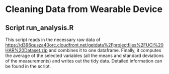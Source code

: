 Cleaning Data from Wearable Device
========

Script run_analysis.R
--------------

This script reads in the necessary raw data of https://d396qusza40orc.cloudfront.net/getdata%2Fprojectfiles%2FUCI%20HAR%20Dataset.zip 
and combines it to one dataframe. Finally, it computes the average of the selected variables (all the means and standard deviations of the measurements) and writes out the tidy data. Detailed information can be found in the script.

